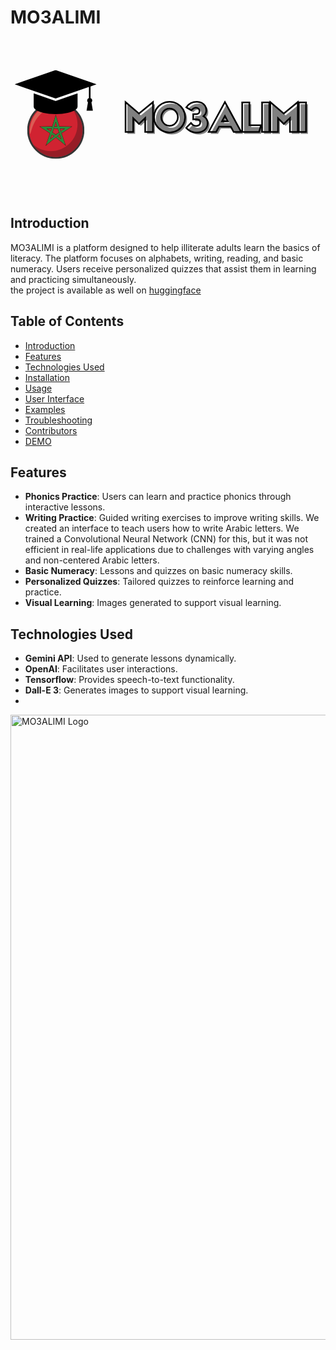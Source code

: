 # MO3ALIMI

<svg xmlns="http://www.w3.org/2000/svg" xmlns:xlink="http://www.w3.org/1999/xlink" width="600" zoomAndPan="magnify" viewBox="0 0 450 225" height="300" preserveAspectRatio="xMidYMid meet" version="1.0"><defs><g/><clipPath id="11b1780883"><path d="M 23.789062 88.316406 L 105.539062 88.316406 L 105.539062 170.066406 L 23.789062 170.066406 Z M 23.789062 88.316406 " clip-rule="nonzero"/></clipPath><clipPath id="f503eed7b6"><path d="M 5.972656 43.242188 L 122.972656 43.242188 L 122.972656 106.234375 L 5.972656 106.234375 Z M 5.972656 43.242188 " clip-rule="nonzero"/></clipPath></defs><g clip-path="url(#11b1780883)"><path fill="#353434" d="M 105.554688 129.207031 C 105.554688 151.78125 87.253906 170.085938 64.679688 170.085938 C 42.101562 170.085938 23.800781 151.78125 23.800781 129.207031 C 23.800781 106.632812 42.101562 88.328125 64.679688 88.328125 C 87.253906 88.328125 105.554688 106.632812 105.554688 129.207031 " fill-opacity="1" fill-rule="nonzero"/></g><path fill="#d12331" d="M 64.6875 91.027344 L 64.667969 91.027344 C 43.585938 91.035156 26.5 108.125 26.5 129.207031 C 26.5 150.289062 43.585938 167.378906 64.667969 167.382812 L 64.6875 167.382812 C 85.769531 167.378906 102.859375 150.289062 102.859375 129.207031 C 102.859375 108.125 85.769531 91.035156 64.6875 91.027344 " fill-opacity="1" fill-rule="nonzero"/><path fill="#301011" d="M 72.035156 130.265625 L 71.679688 129.183594 L 71.015625 127.15625 L 76.761719 127.222656 Z M 57.78125 128.894531 L 57.332031 130.273438 L 52.59375 127.222656 L 58.339844 127.15625 Z M 57.207031 141.429688 L 59.144531 135.746094 L 61.816406 137.6875 Z M 63.457031 122.394531 L 64.679688 118.4375 L 66.308594 123.71875 L 63.046875 123.71875 L 63.457031 122.398438 Z M 64.679688 135.378906 L 60.304688 132.332031 L 62.011719 127.0625 L 67.367188 127.136719 L 69.023438 132.210938 L 69.015625 132.214844 L 69.050781 132.332031 Z M 72.148438 141.429688 L 67.539062 137.6875 L 70.214844 135.746094 Z M 78.335938 150.316406 L 65.03125 139.511719 L 67.179688 137.949219 L 73.03125 142.695312 L 71.910156 139.398438 L 71.949219 139.386719 L 68.828125 130.234375 L 67.679688 126.710938 L 62.121094 126.632812 L 62.902344 124.148438 L 66.886719 124.148438 L 64.679688 116.988281 L 63.042969 122.28125 L 60.695312 129.738281 L 59.882812 132.234375 L 59.792969 132.496094 L 64.445312 135.738281 L 62.222656 137.453125 L 58.921875 135.054688 L 56.324219 142.695312 L 60.238281 139.519531 L 67.4375 133.976562 L 69.226562 132.730469 L 70.101562 135.296875 L 66.835938 137.667969 L 64.6875 139.230469 L 64.679688 139.226562 L 51.019531 150.316406 L 56.75 133.464844 L 42.574219 124.332031 L 59.308594 124.148438 L 58.476562 126.730469 L 51.164062 126.808594 L 57.570312 130.9375 L 58.191406 129.023438 L 58.9375 126.722656 L 58.929688 126.722656 L 59.757812 124.144531 L 59.777344 124.144531 L 60.222656 122.699219 L 60.226562 122.691406 L 64.679688 108.277344 L 69.578125 124.144531 L 86.78125 124.332031 L 73.007812 133.203125 L 72.175781 130.6875 L 78.191406 126.808594 L 70.425781 126.722656 L 71.273438 129.320312 L 71.28125 129.347656 L 71.714844 130.664062 L 71.742188 130.738281 L 72.636719 133.445312 L 72.625 133.453125 L 73.230469 135.3125 Z M 74.28125 137.058594 L 73.148438 133.628906 L 88.214844 123.921875 L 69.894531 123.71875 L 64.679688 106.828125 L 59.820312 122.5625 L 59.445312 123.71875 L 41.144531 123.921875 L 56.234375 133.644531 L 50.132812 151.585938 L 64.679688 139.777344 L 79.222656 151.585938 L 74.28125 137.058594 " fill-opacity="1" fill-rule="nonzero"/><path fill="#298c3c" d="M 72.625 133.453125 L 72.636719 133.445312 L 71.742188 130.738281 L 71.714844 130.664062 L 71.28125 129.347656 L 71.273438 129.320312 L 70.425781 126.722656 L 78.191406 126.808594 L 72.175781 130.6875 L 73.007812 133.203125 L 86.78125 124.332031 L 69.578125 124.144531 L 64.679688 108.277344 L 60.226562 122.691406 L 60.222656 122.699219 L 59.777344 124.144531 L 59.757812 124.144531 L 58.929688 126.722656 L 58.9375 126.722656 L 58.191406 129.023438 L 57.570312 130.9375 L 51.164062 126.808594 L 58.476562 126.730469 L 59.308594 124.148438 L 42.574219 124.332031 L 56.75 133.464844 L 51.019531 150.316406 L 64.679688 139.226562 L 64.6875 139.230469 L 66.835938 137.667969 L 70.101562 135.296875 L 69.226562 132.730469 L 67.4375 133.976562 L 60.238281 139.519531 L 56.324219 142.695312 L 58.921875 135.054688 L 62.222656 137.453125 L 64.445312 135.738281 L 59.792969 132.496094 L 59.882812 132.234375 L 60.695312 129.738281 L 63.042969 122.28125 L 64.679688 116.988281 L 66.886719 124.148438 L 62.902344 124.148438 L 62.121094 126.632812 L 67.679688 126.710938 L 68.828125 130.234375 L 71.949219 139.386719 L 71.910156 139.398438 L 73.03125 142.695312 L 67.179688 137.949219 L 65.03125 139.511719 L 78.335938 150.316406 L 73.230469 135.3125 L 72.625 133.453125 " fill-opacity="1" fill-rule="nonzero"/><path fill="#282b2c" d="M 64.660156 167.382812 L 64.640625 167.382812 L 64.660156 167.382812 M 64.707031 167.382812 L 64.710938 167.382812 L 64.707031 167.382812 M 64.632812 167.382812 L 64.613281 167.382812 L 64.632812 167.382812 M 64.734375 167.382812 L 64.742188 167.382812 L 64.734375 167.382812 M 64.601562 167.382812 L 64.574219 167.382812 L 64.601562 167.382812 M 64.765625 167.382812 L 64.773438 167.382812 L 64.765625 167.382812 M 64.570312 167.382812 L 64.546875 167.382812 L 64.570312 167.382812 M 64.796875 167.382812 L 64.804688 167.382812 L 64.796875 167.382812 M 64.542969 167.382812 L 64.511719 167.382812 L 64.542969 167.382812 M 64.828125 167.382812 L 64.835938 167.382812 L 64.828125 167.382812 M 64.511719 167.382812 C 61.765625 167.371094 59.089844 167.070312 56.511719 166.507812 C 59.089844 167.070312 61.765625 167.371094 64.511719 167.382812 M 64.855469 167.382812 L 64.863281 167.382812 L 64.855469 167.382812 M 64.886719 167.382812 L 64.894531 167.382812 L 64.886719 167.382812 M 64.917969 167.382812 L 64.929688 167.382812 L 64.917969 167.382812 M 64.949219 167.382812 L 64.957031 167.382812 L 64.949219 167.382812 M 64.980469 167.382812 L 64.988281 167.382812 L 64.980469 167.382812 M 65.011719 167.382812 L 65.019531 167.382812 L 65.011719 167.382812 M 65.039062 167.382812 L 65.050781 167.382812 L 65.039062 167.382812 M 65.070312 167.382812 L 65.082031 167.382812 L 65.070312 167.382812 M 65.101562 167.382812 L 65.113281 167.382812 L 65.101562 167.382812 M 65.132812 167.382812 L 65.144531 167.382812 L 65.132812 167.382812 M 65.164062 167.382812 L 65.175781 167.382812 L 65.164062 167.382812 M 65.195312 167.382812 L 65.207031 167.382812 L 65.195312 167.382812 M 65.226562 167.382812 L 65.234375 167.382812 L 65.226562 167.382812 M 65.253906 167.382812 L 65.265625 167.382812 L 65.253906 167.382812 M 65.285156 167.382812 L 65.300781 167.382812 L 65.285156 167.382812 M 65.320312 167.378906 L 65.328125 167.378906 L 65.320312 167.378906 M 65.347656 167.378906 L 65.359375 167.378906 L 65.347656 167.378906 M 65.378906 167.378906 L 65.390625 167.378906 L 65.378906 167.378906 M 65.410156 167.378906 L 65.421875 167.378906 L 65.410156 167.378906 M 65.441406 167.375 L 65.449219 167.375 L 65.441406 167.375 M 65.46875 167.375 L 65.484375 167.375 L 65.46875 167.375 M 65.5 167.375 L 65.515625 167.375 L 65.5 167.375 M 65.53125 167.375 L 65.542969 167.375 L 65.53125 167.375 M 65.5625 167.375 L 65.574219 167.375 L 65.5625 167.375 M 65.59375 167.371094 L 65.605469 167.371094 L 65.59375 167.371094 M 65.625 167.371094 L 65.636719 167.371094 L 65.625 167.371094 M 65.652344 167.371094 L 65.667969 167.371094 L 65.652344 167.371094 M 65.6875 167.371094 L 65.699219 167.371094 L 65.6875 167.371094 M 65.71875 167.371094 L 65.726562 167.371094 L 65.71875 167.371094 M 65.746094 167.371094 L 65.761719 167.371094 L 65.746094 167.371094 M 65.777344 167.371094 L 65.789062 167.371094 L 65.777344 167.371094 M 65.808594 167.367188 L 65.820312 167.367188 L 65.808594 167.367188 M 65.839844 167.367188 L 65.851562 167.367188 L 65.839844 167.367188 M 65.867188 167.367188 L 65.882812 167.367188 L 65.867188 167.367188 M 65.898438 167.367188 C 65.902344 167.363281 65.910156 167.363281 65.914062 167.363281 C 65.910156 167.363281 65.902344 167.363281 65.898438 167.367188 M 65.933594 167.363281 L 65.941406 167.363281 L 65.933594 167.363281 M 65.960938 167.363281 C 65.964844 167.363281 65.96875 167.363281 65.976562 167.363281 C 65.96875 167.363281 65.964844 167.363281 65.960938 167.363281 M 65.992188 167.363281 L 66.007812 167.363281 L 65.992188 167.363281 M 66.023438 167.363281 L 66.035156 167.363281 L 66.023438 167.363281 M 66.050781 167.363281 C 66.054688 167.363281 66.0625 167.363281 66.066406 167.359375 C 66.0625 167.363281 66.054688 167.363281 66.050781 167.363281 M 66.082031 167.359375 L 66.097656 167.359375 L 66.082031 167.359375 M 66.113281 167.359375 C 66.117188 167.359375 66.125 167.359375 66.128906 167.355469 C 66.125 167.359375 66.117188 167.359375 66.113281 167.359375 M 66.144531 167.355469 L 66.15625 167.355469 L 66.144531 167.355469 M 66.175781 167.355469 L 66.1875 167.355469 L 66.175781 167.355469 M 66.207031 167.355469 C 66.210938 167.355469 66.214844 167.355469 66.21875 167.355469 C 66.214844 167.355469 66.210938 167.355469 66.207031 167.355469 M 66.238281 167.355469 L 66.25 167.355469 L 66.238281 167.355469 M 66.265625 167.351562 L 66.28125 167.351562 L 66.265625 167.351562 M 66.296875 167.351562 L 66.3125 167.351562 L 66.296875 167.351562 M 66.328125 167.351562 C 66.332031 167.351562 66.335938 167.351562 66.339844 167.347656 C 66.339844 167.347656 66.332031 167.351562 66.328125 167.351562 M 66.359375 167.347656 L 66.371094 167.347656 L 66.359375 167.347656 M 66.386719 167.34375 L 66.40625 167.34375 L 66.386719 167.34375 M 66.417969 167.34375 L 66.433594 167.34375 L 66.417969 167.34375 M 66.449219 167.34375 C 66.453125 167.34375 66.460938 167.34375 66.460938 167.34375 C 66.460938 167.34375 66.453125 167.34375 66.449219 167.34375 M 66.480469 167.34375 L 66.496094 167.34375 L 66.480469 167.34375 M 66.511719 167.34375 L 66.527344 167.34375 L 66.511719 167.34375 M 66.542969 167.339844 L 66.554688 167.339844 L 66.542969 167.339844 M 66.574219 167.335938 L 66.585938 167.335938 L 66.574219 167.335938 M 66.601562 167.335938 L 66.617188 167.335938 L 66.601562 167.335938 M 66.632812 167.335938 C 66.636719 167.335938 66.644531 167.335938 66.648438 167.335938 C 66.644531 167.335938 66.636719 167.335938 66.632812 167.335938 M 66.664062 167.335938 L 66.675781 167.335938 L 66.664062 167.335938 M 66.695312 167.332031 L 66.707031 167.332031 L 66.695312 167.332031 M 66.726562 167.332031 L 66.738281 167.332031 L 66.726562 167.332031 M 66.757812 167.328125 L 66.769531 167.328125 L 66.757812 167.328125 M 66.785156 167.328125 L 66.796875 167.328125 L 66.785156 167.328125 M 66.816406 167.328125 L 66.832031 167.328125 L 66.816406 167.328125 M 66.847656 167.324219 L 66.859375 167.324219 L 66.847656 167.324219 M 66.878906 167.324219 C 66.878906 167.320312 66.886719 167.320312 66.886719 167.320312 C 66.886719 167.320312 66.878906 167.320312 66.878906 167.324219 M 66.90625 167.320312 L 66.921875 167.320312 L 66.90625 167.320312 M 66.9375 167.316406 L 66.953125 167.316406 L 66.9375 167.316406 M 66.96875 167.316406 L 66.980469 167.316406 L 66.96875 167.316406 M 67 167.316406 L 67.011719 167.316406 L 67 167.316406 M 67.03125 167.3125 L 67.042969 167.3125 L 67.03125 167.3125 M 67.0625 167.3125 L 67.074219 167.3125 L 67.0625 167.3125 M 67.09375 167.308594 L 67.101562 167.308594 L 67.09375 167.308594 M 67.121094 167.308594 L 67.132812 167.308594 L 67.121094 167.308594 M 67.152344 167.308594 C 67.15625 167.308594 67.15625 167.308594 67.164062 167.304688 C 67.15625 167.308594 67.15625 167.308594 67.152344 167.308594 M 67.183594 167.304688 L 67.195312 167.304688 L 67.183594 167.304688 M 67.214844 167.300781 L 67.222656 167.300781 L 67.214844 167.300781 M 67.242188 167.300781 C 67.25 167.296875 67.25 167.296875 67.253906 167.296875 C 67.25 167.296875 67.25 167.296875 67.242188 167.300781 M 67.277344 167.296875 C 67.277344 167.296875 67.28125 167.296875 67.285156 167.296875 C 67.28125 167.296875 67.277344 167.296875 67.277344 167.296875 M 67.304688 167.296875 L 67.316406 167.296875 L 67.304688 167.296875 M 67.335938 167.292969 L 67.34375 167.292969 L 67.335938 167.292969 M 67.367188 167.292969 C 67.371094 167.292969 67.371094 167.289062 67.375 167.289062 C 67.371094 167.289062 67.371094 167.289062 67.367188 167.292969 M 67.398438 167.289062 C 67.398438 167.289062 67.402344 167.289062 67.40625 167.289062 C 67.402344 167.289062 67.398438 167.289062 67.398438 167.289062 M 67.425781 167.289062 L 67.4375 167.289062 L 67.425781 167.289062 M 67.457031 167.285156 L 67.464844 167.285156 L 67.457031 167.285156 M 67.488281 167.28125 L 67.496094 167.28125 L 67.488281 167.28125 M 67.519531 167.28125 C 67.519531 167.28125 67.523438 167.28125 67.527344 167.28125 C 67.523438 167.28125 67.519531 167.28125 67.519531 167.28125 M 67.546875 167.28125 C 67.550781 167.277344 67.554688 167.277344 67.558594 167.277344 C 67.554688 167.277344 67.550781 167.277344 67.546875 167.28125 M 67.578125 167.277344 L 67.585938 167.277344 L 67.578125 167.277344 M 67.609375 167.273438 L 67.617188 167.273438 L 67.609375 167.273438 M 67.640625 167.269531 L 67.648438 167.269531 L 67.640625 167.269531 M 67.667969 167.269531 L 67.679688 167.269531 L 67.667969 167.269531 M 67.703125 167.269531 C 67.707031 167.265625 67.707031 167.265625 67.707031 167.265625 C 67.707031 167.265625 67.707031 167.265625 67.703125 167.269531 M 67.734375 167.261719 L 67.738281 167.261719 L 67.734375 167.261719 M 67.761719 167.261719 L 67.769531 167.261719 L 67.761719 167.261719 M 67.792969 167.261719 C 67.796875 167.261719 67.796875 167.261719 67.796875 167.257812 C 67.796875 167.261719 67.792969 167.261719 67.792969 167.261719 M 67.824219 167.257812 L 67.828125 167.257812 L 67.824219 167.257812 M 67.855469 167.253906 L 67.859375 167.253906 L 67.855469 167.253906 M 67.882812 167.25 L 67.890625 167.25 L 67.882812 167.25 M 67.914062 167.25 L 67.917969 167.25 L 67.914062 167.25 M 67.945312 167.246094 L 67.949219 167.246094 L 67.945312 167.246094 M 67.976562 167.242188 L 67.980469 167.242188 L 67.976562 167.242188 M 68.097656 167.234375 L 68.101562 167.234375 L 68.097656 167.234375 M 56.507812 166.507812 C 56.5 166.507812 56.492188 166.503906 56.484375 166.503906 C 56.492188 166.503906 56.5 166.507812 56.507812 166.507812 M 56.480469 166.5 C 56.46875 166.5 56.464844 166.5 56.457031 166.496094 C 56.464844 166.5 56.46875 166.5 56.480469 166.5 M 56.449219 166.496094 C 56.441406 166.492188 56.433594 166.492188 56.429688 166.492188 C 56.433594 166.492188 56.441406 166.492188 56.449219 166.496094 M 56.421875 166.488281 C 56.410156 166.488281 56.40625 166.488281 56.398438 166.484375 C 56.40625 166.488281 56.410156 166.488281 56.421875 166.488281 M 56.386719 166.480469 C 56.382812 166.480469 56.378906 166.480469 56.375 166.480469 C 56.378906 166.480469 56.382812 166.480469 56.386719 166.480469 M 56.351562 166.472656 L 56.347656 166.472656 L 56.351562 166.472656 " fill-opacity="1" fill-rule="nonzero"/><path fill="#961d27" d="M 64.679688 167.382812 L 64.511719 167.382812 C 61.765625 167.371094 59.089844 167.070312 56.511719 166.507812 L 56.507812 166.507812 C 56.5 166.507812 56.492188 166.503906 56.484375 166.503906 L 56.480469 166.5 C 56.46875 166.5 56.464844 166.5 56.457031 166.496094 L 56.449219 166.496094 C 56.441406 166.492188 56.433594 166.492188 56.429688 166.492188 C 56.425781 166.492188 56.421875 166.492188 56.421875 166.492188 C 56.414062 166.488281 56.40625 166.488281 56.398438 166.484375 C 56.394531 166.484375 56.394531 166.480469 56.386719 166.480469 C 56.382812 166.480469 56.378906 166.480469 56.375 166.480469 C 56.367188 166.476562 56.359375 166.476562 56.351562 166.472656 L 56.347656 166.472656 C 46.402344 164.261719 37.921875 158.167969 32.570312 149.871094 C 39.269531 155.683594 48.015625 159.203125 57.582031 159.203125 C 78.664062 159.203125 95.761719 142.109375 95.761719 121.027344 C 95.761719 113.410156 93.53125 106.316406 89.691406 100.363281 C 97.753906 107.359375 102.855469 117.6875 102.855469 129.207031 C 102.855469 149.058594 87.707031 165.367188 68.339844 167.210938 C 68.320312 167.214844 68.300781 167.214844 68.28125 167.214844 C 68.257812 167.21875 68.238281 167.222656 68.21875 167.222656 L 68.1875 167.222656 C 68.179688 167.226562 68.171875 167.226562 68.160156 167.230469 L 68.128906 167.230469 C 68.117188 167.234375 68.109375 167.234375 68.101562 167.234375 L 68.097656 167.234375 C 68.085938 167.234375 68.078125 167.234375 68.066406 167.234375 C 68.058594 167.238281 68.050781 167.238281 68.039062 167.238281 C 68.027344 167.242188 68.019531 167.242188 68.007812 167.242188 C 67.996094 167.242188 67.988281 167.242188 67.980469 167.242188 L 67.976562 167.242188 C 67.964844 167.242188 67.957031 167.246094 67.949219 167.246094 L 67.945312 167.246094 C 67.9375 167.25 67.929688 167.25 67.917969 167.25 L 67.914062 167.25 C 67.90625 167.25 67.898438 167.253906 67.890625 167.253906 L 67.882812 167.253906 C 67.875 167.253906 67.867188 167.253906 67.859375 167.253906 L 67.855469 167.253906 C 67.84375 167.253906 67.835938 167.257812 67.828125 167.257812 L 67.800781 167.257812 C 67.796875 167.261719 67.796875 167.261719 67.792969 167.261719 C 67.785156 167.261719 67.777344 167.261719 67.769531 167.261719 L 67.734375 167.261719 C 67.722656 167.265625 67.714844 167.265625 67.707031 167.265625 C 67.707031 167.265625 67.707031 167.265625 67.703125 167.269531 L 67.667969 167.269531 C 67.664062 167.269531 67.65625 167.269531 67.648438 167.269531 L 67.640625 167.269531 C 67.632812 167.269531 67.625 167.273438 67.617188 167.273438 L 67.609375 167.273438 C 67.601562 167.273438 67.59375 167.273438 67.585938 167.277344 L 67.558594 167.277344 C 67.554688 167.277344 67.550781 167.277344 67.546875 167.28125 L 67.527344 167.28125 C 67.523438 167.28125 67.519531 167.28125 67.519531 167.28125 L 67.488281 167.28125 C 67.480469 167.28125 67.472656 167.285156 67.464844 167.285156 L 67.457031 167.285156 C 67.449219 167.285156 67.445312 167.289062 67.4375 167.289062 L 67.40625 167.289062 C 67.402344 167.289062 67.398438 167.289062 67.398438 167.289062 L 67.375 167.289062 C 67.371094 167.289062 67.371094 167.292969 67.367188 167.292969 L 67.335938 167.292969 C 67.328125 167.292969 67.320312 167.296875 67.316406 167.296875 L 67.285156 167.296875 C 67.28125 167.296875 67.277344 167.296875 67.277344 167.300781 L 67.253906 167.300781 C 67.25 167.300781 67.25 167.300781 67.242188 167.300781 L 67.214844 167.300781 C 67.207031 167.300781 67.199219 167.300781 67.195312 167.304688 L 67.164062 167.304688 C 67.15625 167.308594 67.15625 167.308594 67.152344 167.308594 L 67.121094 167.308594 C 67.113281 167.308594 67.109375 167.308594 67.101562 167.308594 L 67.09375 167.308594 C 67.085938 167.308594 67.078125 167.308594 67.074219 167.3125 L 67.03125 167.3125 C 67.023438 167.3125 67.019531 167.316406 67.011719 167.316406 L 67 167.316406 C 66.992188 167.316406 66.988281 167.316406 66.980469 167.316406 L 66.9375 167.316406 C 66.933594 167.320312 66.925781 167.320312 66.921875 167.320312 L 66.886719 167.320312 C 66.886719 167.320312 66.878906 167.320312 66.878906 167.324219 L 66.847656 167.324219 C 66.839844 167.324219 66.835938 167.328125 66.832031 167.328125 L 66.785156 167.328125 C 66.78125 167.328125 66.777344 167.328125 66.769531 167.328125 L 66.757812 167.328125 C 66.75 167.328125 66.742188 167.328125 66.738281 167.332031 L 66.695312 167.332031 C 66.6875 167.332031 66.683594 167.332031 66.675781 167.335938 L 66.648438 167.335938 C 66.644531 167.335938 66.636719 167.335938 66.632812 167.335938 L 66.574219 167.335938 C 66.566406 167.339844 66.5625 167.339844 66.554688 167.339844 L 66.542969 167.339844 C 66.535156 167.339844 66.53125 167.339844 66.527344 167.34375 L 66.460938 167.34375 C 66.460938 167.34375 66.453125 167.34375 66.449219 167.34375 L 66.386719 167.34375 C 66.382812 167.347656 66.378906 167.347656 66.371094 167.347656 L 66.339844 167.347656 C 66.335938 167.351562 66.332031 167.351562 66.328125 167.351562 L 66.265625 167.351562 C 66.261719 167.351562 66.257812 167.355469 66.25 167.355469 L 66.21875 167.355469 C 66.214844 167.355469 66.210938 167.355469 66.207031 167.355469 L 66.128906 167.355469 C 66.125 167.359375 66.117188 167.359375 66.113281 167.359375 L 66.066406 167.359375 C 66.0625 167.363281 66.054688 167.363281 66.050781 167.363281 L 65.976562 167.363281 C 65.96875 167.363281 65.964844 167.363281 65.960938 167.363281 L 65.914062 167.363281 C 65.910156 167.363281 65.902344 167.363281 65.898438 167.367188 L 65.808594 167.367188 C 65.800781 167.367188 65.796875 167.371094 65.789062 167.371094 L 65.6875 167.371094 C 65.679688 167.375 65.671875 167.375 65.667969 167.375 L 65.59375 167.375 C 65.585938 167.375 65.582031 167.375 65.574219 167.375 L 65.441406 167.375 C 65.433594 167.378906 65.429688 167.378906 65.421875 167.378906 L 65.320312 167.378906 C 65.308594 167.382812 65.304688 167.382812 65.300781 167.382812 L 65.101562 167.382812 C 65.097656 167.382812 65.085938 167.382812 65.082031 167.382812 L 64.679688 167.382812 " fill-opacity="1" fill-rule="nonzero"/><path fill="#dc5b54" d="M 28.113281 134.550781 C 28.078125 134.550781 28.046875 134.535156 28.015625 134.503906 C 26.949219 133.4375 26.773438 114.664062 38.246094 103.195312 C 46.929688 94.507812 59.804688 92.5 66.007812 92.5 C 67.992188 92.5 69.296875 92.703125 69.554688 92.964844 C 70.621094 94.03125 53.570312 95.582031 42.101562 107.050781 C 30.976562 118.175781 29.183594 134.550781 28.113281 134.550781 " fill-opacity="1" fill-rule="nonzero"/><g clip-path="url(#f503eed7b6)"><path fill="#000000" d="M 33.125 76.601562 L 64.472656 87.53125 L 95.820312 76.601562 L 95.820312 95.527344 C 95.820312 101.441406 81.785156 106.234375 64.472656 106.234375 C 47.160156 106.234375 33.125 101.441406 33.125 95.527344 Z M 64.472656 43.242188 L 122.972656 63.640625 L 114.320312 66.65625 L 114.320312 83.417969 L 114.5625 83.492188 C 115.863281 84.039062 116.773438 85.324219 116.773438 86.820312 C 116.773438 87.820312 116.367188 88.722656 115.714844 89.378906 L 115.65625 89.425781 L 117.675781 101.269531 L 108.632812 101.269531 L 110.65625 89.425781 L 110.597656 89.378906 C 109.945312 88.722656 109.539062 87.820312 109.539062 86.820312 C 109.539062 85.324219 110.453125 84.039062 111.75 83.492188 L 111.992188 83.417969 L 111.992188 67.46875 L 64.472656 84.039062 L 5.972656 63.640625 Z M 64.472656 43.242188 " fill-opacity="1" fill-rule="evenodd"/></g><g fill="#808080" fill-opacity="1"><g transform="translate(167.029323, 134.308672)"><g><path d="M 19.203125 -26.171875 L 0 -42.609375 L 0 0.03125 L 10.96875 0.03125 L 11 -19.53125 L 19.203125 -11.421875 L 28.046875 -19.859375 L 28.046875 0 L 39.1875 0.03125 L 39.1875 -42.609375 Z M 19.203125 -26.171875 "/></g></g></g><g fill="#808080" fill-opacity="1"><g transform="translate(207.703523, 134.308672)"><g><path d="M 22.234375 -33.4375 C 20.078125 -33.4375 18.09375 -32.851562 16.28125 -31.6875 C 14.4375 -30.539062 12.984375 -29 11.921875 -27.0625 C 10.847656 -25.144531 10.3125 -23.128906 10.3125 -21.015625 C 10.3125 -18.898438 10.859375 -16.882812 11.953125 -14.96875 C 13.035156 -13.007812 14.476562 -11.457031 16.28125 -10.3125 C 18.09375 -9.144531 20.078125 -8.5625 22.234375 -8.5625 C 24.367188 -8.5625 26.347656 -9.144531 28.171875 -10.3125 C 29.960938 -11.457031 31.414062 -13.007812 32.53125 -14.96875 C 33.59375 -16.90625 34.125 -18.921875 34.125 -21.015625 C 34.125 -23.128906 33.59375 -25.144531 32.53125 -27.0625 C 31.457031 -28.976562 30.007812 -30.519531 28.1875 -31.6875 C 26.332031 -32.851562 24.347656 -33.4375 22.234375 -33.4375 Z M 22.234375 -43.046875 C 26.242188 -43.046875 29.953125 -42.066406 33.359375 -40.109375 C 36.773438 -38.140625 39.472656 -35.472656 41.453125 -32.109375 C 43.441406 -28.710938 44.4375 -25.015625 44.4375 -21.015625 C 44.4375 -17.003906 43.441406 -13.320312 41.453125 -9.96875 C 39.472656 -6.582031 36.773438 -3.910156 33.359375 -1.953125 C 29.953125 0.00390625 26.242188 0.984375 22.234375 0.984375 C 18.242188 0.984375 14.539062 0.00390625 11.125 -1.953125 C 7.675781 -3.929688 4.96875 -6.601562 3 -9.96875 C 1 -13.320312 0 -17.003906 0 -21.015625 C 0 -25.015625 1 -28.710938 3 -32.109375 C 4.96875 -35.453125 7.675781 -38.117188 11.125 -40.109375 C 14.539062 -42.066406 18.242188 -43.046875 22.234375 -43.046875 Z M 22.234375 -43.046875 "/></g></g></g><g fill="#808080" fill-opacity="1"><g transform="translate(253.625056, 134.308672)"><g><path d="M 0.171875 -35.046875 C 1.835938 -37.710938 3.992188 -39.71875 6.640625 -41.0625 C 9.265625 -42.382812 12.148438 -43.046875 15.296875 -43.046875 C 17.765625 -43.046875 20.007812 -42.5625 22.03125 -41.59375 C 24.082031 -40.601562 25.734375 -39.179688 26.984375 -37.328125 C 28.203125 -35.410156 28.8125 -33.207031 28.8125 -30.71875 C 28.8125 -28.976562 28.5 -27.457031 27.875 -26.15625 C 27.257812 -24.90625 26.238281 -23.65625 24.8125 -22.40625 C 26.019531 -21.738281 27.066406 -20.898438 27.953125 -19.890625 C 28.828125 -18.867188 29.507812 -17.710938 30 -16.421875 C 30.476562 -15.160156 30.71875 -13.859375 30.71875 -12.515625 C 30.71875 -10.160156 30.269531 -8.132812 29.375 -6.4375 C 28.425781 -4.695312 27.191406 -3.289062 25.671875 -2.21875 C 24.054688 -1.09375 22.304688 -0.285156 20.421875 0.203125 C 18.472656 0.722656 16.457031 0.984375 14.375 0.984375 C 12.582031 0.984375 10.828125 0.703125 9.109375 0.140625 C 7.347656 -0.410156 5.675781 -1.207031 4.09375 -2.25 C 2.46875 -3.320312 1.101562 -4.5 0 -5.78125 L 6.84375 -12.75 C 7.988281 -11.269531 9.117188 -10.191406 10.234375 -9.515625 C 11.359375 -8.804688 12.71875 -8.453125 14.3125 -8.453125 C 16 -8.453125 17.382812 -8.875 18.46875 -9.71875 C 19.550781 -10.570312 20.09375 -11.867188 20.09375 -13.609375 C 20.09375 -15.347656 19.503906 -16.515625 18.328125 -17.109375 C 17.117188 -17.679688 15.492188 -17.96875 13.453125 -17.96875 L 11.796875 -17.96875 C 11.617188 -17.945312 11.351562 -17.9375 11 -17.9375 L 10.546875 -17.9375 L 10.078125 -17.90625 L 10.078125 -25.265625 C 10.472656 -25.265625 10.957031 -25.273438 11.53125 -25.296875 L 12.296875 -25.296875 L 13.109375 -25.3125 C 14.171875 -25.351562 15.148438 -25.472656 16.046875 -25.671875 C 16.910156 -25.867188 17.640625 -26.296875 18.234375 -26.953125 C 18.785156 -27.566406 19.0625 -28.472656 19.0625 -29.671875 C 19.0625 -31.296875 18.585938 -32.503906 17.640625 -33.296875 C 16.671875 -34.085938 15.425781 -34.484375 13.90625 -34.484375 C 13.195312 -34.484375 12.554688 -34.382812 11.984375 -34.1875 C 11.484375 -34.007812 10.96875 -33.757812 10.4375 -33.4375 C 10.039062 -33.164062 9.503906 -32.734375 8.828125 -32.140625 C 8.691406 -32.015625 8.546875 -31.882812 8.390625 -31.75 C 8.285156 -31.65625 8.15625 -31.535156 8 -31.390625 C 7.6875 -31.117188 7.476562 -30.929688 7.375 -30.828125 Z M 0.171875 -35.046875 "/></g></g></g><g fill="#808080" fill-opacity="1"><g transform="translate(285.820524, 134.308672)"><g><path d="M 19.03125 -15.234375 L 23.1875 -22.703125 L 27.3125 -15.234375 Z M 35.703125 0 L 46.34375 0 L 23.1875 -42.65625 L 0 0 L 10.640625 0 L 14.765625 -7.46875 L 31.578125 -7.46875 Z M 35.703125 0 "/></g></g></g><g fill="#808080" fill-opacity="1"><g transform="translate(333.639396, 134.308672)"><g><path d="M 24.1875 0 L 0 0 L 0 -42.046875 L 10.3125 -42.0625 L 10.3125 -9.609375 L 26.953125 -9.609375 Z M 24.1875 0 "/></g></g></g><g fill="#808080" fill-opacity="1"><g transform="translate(362.069827, 134.308672)"><g><path d="M 0 -42.046875 L 10.3125 -42.046875 L 10.3125 0 L 0 -0.03125 Z M 0 -42.046875 "/></g></g></g><g fill="#808080" fill-opacity="1"><g transform="translate(373.868914, 134.308672)"><g><path d="M 19.203125 -26.171875 L 0 -42.609375 L 0 0.03125 L 10.96875 0.03125 L 11 -19.53125 L 19.203125 -11.421875 L 28.046875 -19.859375 L 28.046875 0 L 39.1875 0.03125 L 39.1875 -42.609375 Z M 19.203125 -26.171875 "/></g></g></g><g fill="#808080" fill-opacity="1"><g transform="translate(414.543114, 134.308672)"><g><path d="M 0 -42.046875 L 10.3125 -42.046875 L 10.3125 0 L 0 -0.03125 Z M 0 -42.046875 "/></g></g></g><path stroke-linecap="butt" transform="matrix(0.75, 0, 0, 0.75, 113.158157, 70.125007)" fill="none" stroke-linejoin="miter" d="M 93.867253 47.093743 L 68.24746 25.1927 L 68.24746 82.041661 L 82.877669 82.041661 L 82.914128 55.94791 L 93.867253 66.781243 L 105.648504 55.515618 L 105.648504 81.999994 L 120.507879 82.041661 L 120.507879 25.1927 Z M 152.13288 37.406242 C 149.25788 37.406242 146.612047 38.187492 144.184963 39.739576 C 141.731838 41.270826 139.799547 43.322909 138.372463 45.906242 C 136.950588 48.463534 136.237046 51.151034 136.237046 53.973951 C 136.237046 56.79166 136.966213 59.47916 138.41413 62.036451 C 139.862047 64.645827 141.78913 66.713535 144.184963 68.244785 C 146.612047 69.796868 149.25788 70.57291 152.13288 70.57291 C 154.976631 70.57291 157.612047 69.796868 160.039131 68.244785 C 162.434964 66.713535 164.372464 64.645827 165.846423 62.036451 C 167.273506 59.453118 167.981839 56.765618 167.981839 53.973951 C 167.981839 51.151034 167.273506 48.463534 165.846423 45.906242 C 164.424548 43.354159 162.502673 41.296867 160.075589 39.739576 C 157.601631 38.187492 154.950589 37.406242 152.13288 37.406242 Z M 152.13288 24.59895 C 157.481839 24.59895 162.424548 25.906242 166.955798 28.515617 C 171.51309 31.151034 175.112048 34.708325 177.747465 39.187492 C 180.408923 43.718742 181.737048 48.651034 181.737048 53.973951 C 181.737048 59.32291 180.408923 64.239577 177.747465 68.718743 C 175.112048 73.223952 171.51309 76.781244 166.955798 79.390619 C 162.424548 81.999994 157.481839 83.302077 152.13288 83.302077 C 146.804755 83.302077 141.867255 81.999994 137.304755 79.390619 C 132.721421 76.755202 129.112046 73.19791 126.476629 68.718743 C 123.815171 64.239577 122.481838 59.32291 122.481838 53.973951 C 122.481838 48.651034 123.815171 43.718742 126.476629 39.187492 C 129.112046 34.734367 132.721421 31.177075 137.304755 28.515617 C 141.867255 25.906242 146.804755 24.59895 152.13288 24.59895 Z M 183.95059 35.276034 C 186.164132 31.718742 189.033924 29.041658 192.565174 27.249992 C 196.070382 25.484367 199.919341 24.59895 204.106841 24.59895 C 207.403716 24.59895 210.3933 25.244783 213.0808 26.53645 C 215.825591 27.854158 218.023508 29.7552 219.684967 32.229159 C 221.320383 34.78645 222.132883 37.72395 222.132883 41.046867 C 222.132883 43.364576 221.716217 45.395826 220.872467 47.135409 C 220.054758 48.791659 218.695383 50.453118 216.79955 52.114576 C 218.403717 53.010409 219.804758 54.130201 220.98705 55.473951 C 222.148508 56.843743 223.059967 58.38541 223.716217 60.098951 C 224.351634 61.786451 224.664134 63.526035 224.664134 65.317702 C 224.664134 68.453118 224.070383 71.156244 222.888092 73.421869 C 221.622467 75.739577 219.976633 77.614577 217.945383 79.036452 C 215.783925 80.536452 213.450591 81.619786 210.950591 82.276036 C 208.341216 82.963536 205.648508 83.302077 202.882883 83.302077 C 200.487049 83.302077 198.138091 82.937494 195.846424 82.197911 C 193.502674 81.458327 191.273507 80.390619 189.164132 78.994786 C 187.002674 77.57291 185.184965 76.005202 183.711007 74.29166 L 192.841216 64.999993 C 194.372466 66.97916 195.872466 68.41666 197.351632 69.312493 C 198.851632 70.26041 200.669341 70.734369 202.804758 70.734369 C 205.044341 70.734369 206.888091 70.16666 208.341216 69.031243 C 209.789133 67.901035 210.513091 66.171868 210.513091 63.85416 C 210.513091 61.536451 209.721425 59.97916 208.143299 59.192701 C 206.533924 58.427076 204.372466 58.04166 201.658924 58.04166 L 199.445382 58.04166 C 199.205799 58.07291 198.851632 58.083326 198.377674 58.083326 L 197.783924 58.083326 L 197.153716 58.124993 L 197.153716 48.317701 C 197.679757 48.317701 198.325591 48.307284 199.091216 48.281243 L 200.117257 48.281243 L 201.184966 48.239576 C 202.606841 48.187493 203.908924 48.031243 205.096424 47.765618 C 206.257883 47.499993 207.231841 46.937493 208.023508 46.067701 C 208.763091 45.249992 209.127675 44.036451 209.127675 42.427076 C 209.127675 40.265617 208.497466 38.661451 207.231841 37.604159 C 205.940174 36.552075 204.278716 36.026034 202.252674 36.026034 C 201.304758 36.026034 200.445383 36.156242 199.679757 36.421867 C 199.023507 36.656242 198.336007 36.989575 197.627674 37.406242 C 197.096424 37.776034 196.388091 38.359367 195.492257 39.145826 C 195.304757 39.307284 195.106841 39.479159 194.898507 39.661451 C 194.768299 39.791659 194.596424 39.953117 194.382882 40.135409 C 193.961007 40.505201 193.684966 40.755201 193.554757 40.885409 Z M 252.018301 61.682285 L 257.549552 51.718743 L 263.044343 61.682285 Z M 274.231844 81.999994 L 288.424553 81.999994 L 257.549552 25.114575 L 226.638092 81.999994 L 240.830801 81.999994 L 246.325593 72.036452 L 268.737052 72.036452 Z M 322.653721 81.999994 L 290.398511 81.999994 L 290.398511 25.9427 L 304.15372 25.906242 L 304.15372 69.192702 L 326.330804 69.192702 Z M 328.304763 25.9427 L 342.059972 25.9427 L 342.059972 81.999994 L 328.304763 81.958327 Z M 369.653723 47.093743 L 344.03393 25.1927 L 344.03393 82.041661 L 358.664139 82.041661 L 358.700597 55.94791 L 369.653723 66.781243 L 381.434973 55.515618 L 381.434973 81.999994 L 396.294349 82.041661 L 396.294349 25.1927 Z M 398.268307 25.9427 L 412.023516 25.9427 L 412.023516 81.999994 L 398.268307 81.958327 Z M 398.268307 25.9427 " stroke="#000000" stroke-width="3.036221" stroke-opacity="1" stroke-miterlimit="4"/></svg>

## Introduction
MO3ALIMI is a platform designed to help illiterate adults learn the basics of literacy. The platform focuses on alphabets, writing, reading, and basic numeracy. Users receive personalized quizzes that assist them in learning and practicing simultaneously.<br>
the project is available as well on [huggingface](https://huggingface.co/spaces/mouadenna/MO3ALIMI)

## Table of Contents
- [Introduction](#introduction)
- [Features](#features)
- [Technologies Used](#technologies-used)
- [Installation](#installation)
- [Usage](#usage)
- [User Interface](#user-interface)
- [Examples](#examples)
- [Troubleshooting](#troubleshooting)
- [Contributors](#contributors)
- [DEMO](#DEMO)

## Features
- **Phonics Practice**: Users can learn and practice phonics through interactive lessons.
- **Writing Practice**: Guided writing exercises to improve writing skills. We created an interface to teach users how to write Arabic letters. We trained a Convolutional Neural Network (CNN) for this, but it was not efficient in real-life applications due to challenges with varying angles and non-centered Arabic letters.
- **Basic Numeracy**: Lessons and quizzes on basic numeracy skills.
- **Personalized Quizzes**: Tailored quizzes to reinforce learning and practice.
- **Visual Learning**: Images generated to support visual learning.

## Technologies Used
- **Gemini API**: Used to generate lessons dynamically.
- **OpenAI**: Facilitates user interactions.
- **Tensorflow**: Provides speech-to-text functionality.
- **Dall-E 3**: Generates images to support visual learning.
- 

<img src="Concept map.png" alt="MO3ALIMI Logo" width="1000"/>

